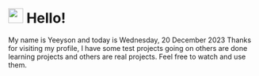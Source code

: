  <h1>
    <img src="https://emojis.slackmojis.com/emojis/images/1643510097/45343/hi.gif?1643510097" width="30"/> 
    Hello!
 </h1>
 <p>
    My name is Yeeyson and today is Wednesday, 20 December 2023
    Thanks for visiting my profile, I have some test projects going on others are done learning projects and others are real projects.
    Feel free to watch and use them.
 </p>